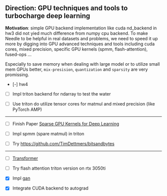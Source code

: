 ## Direction: GPU techniques and tools to turbocharge deep learning

**Motivation**: simple GPU backend implementation like cuda nd_backend in hw3 did not yied much difference from numpy cpu backend. To make Needle to be helpful in real datasets and problems, we need to speed it up more by digging into GPU advanced techniques and tools including cuda cores, mixed precision, specific GPU kernels (spmm, flash-attention), fused-ops ... 

Especially to save memory when dealing with large model or to utilize small mem GPUs better, `mix-presision`, `quantization` and `sparsity` are very promissing.

- [-] hw4

- [ ] Impl triton backend for ndarray to test the water

- [ ] Use triton do utilize tensor cores for matmul and mixed precision (like PyTorch AMP)


- - -


- [ ] Finish Paper [Sparse GPU Kernels for Deep Learning](docs/sparse.pdf)

- [ ] Impl spmm (spare matmul) in triton

- [ ] Try https://github.com/TimDettmers/bitsandbytes


- - -

- [ ] [Transformer](https://github.com/dlsyscourse/public_notebooks/blob/main/transformer_implementation.ipynb)

- [ ] Try flash attention triton version on rtx 3050ti

- [x] Impl    [gan](https://github.com/dlsyscourse/public_notebooks/blob/main/17_generative_adversarial_networks_implementation.ipynb)

- [x] Integrate CUDA backend to autograd

